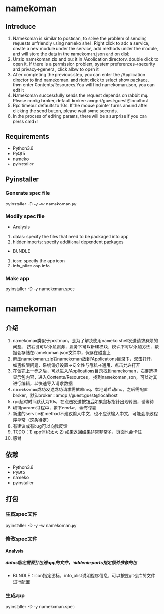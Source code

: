 # namekoman
## Introduce
1. Namekoman is similar to postman, to solve the problem of sending requests unfriendly using nameko shell.
Right click to add a service, create a new module under the service, add methods under the module,
and will store the data in the namekoman.json and on disk
2. Unzip namekoman.zip and put it in /Application directory, double click to open it. If there is a permission
problem, system preferences->security and privacy->general, click allow to open it
3. After completing the previous step, you can enter the /Application director to find namekoman, and right click
to select show package, then enter Contents/Resources.You will find namekoman.json, you can edit it
4. Namekoman successfully sends the request depends on rabbit mq. Please config broker, default broker: amqp://guest:guest@localhost
5. Rpc timeout defaults to 10s. If the mouse pointer turns around after clicking the send button, please wait some seconds.
6. In the process of editing params, there will be a surprise if you can press cmd+r

## Requirements
- Python3.6
- PyQt5
- nameko
- pyinstaller

## Pyinstaller
### Generate spec file
pyinstaller -D -y -w namekoman.py
### Modify spec file
- Analysis
1. datas: specify the files that need to be packaged into app
2. hiddenimports: specify additional dependent packages

- BUNDLE
1. icon: specify the app icon
2. info_plist: app info

### Make app
pyinstaller -D -y namekoman.spec


# namekoman
## 介绍
1. namekoman类似于postman，是为了解决使用nameko shell发送请求麻烦的问题。
按右键可以添加服务，服务下可以新建模块，模块下可以添加方法，数据会存储在namekoman.json文件中，保存在磁盘上
2. 解压namekoman.zip将namekoman放到/Applications目录下，双击打开，如遇权限问题，系统偏好设置->安全性与隐私->通用，点击允许打开
3. 在做完上一步之后，可以进入/Applications目录找到namekoman，右键选择显示包内容，进入Contents/Resources，
找到namekoman.json，可以对其进行编辑，以快速导入请求数据
4. namekoman成功发送成功请求需依赖mq，本地请启动mq，之后需配置broker，默认broker：amqp://guest:guest@localhost
5. rpc超时时间默认为10s，在点击发送按钮后如果鼠标指针出现转圈，请等待
6. 编辑params过程中，按下cmd+r，会有惊喜
7. 新建的service和method不建议输入中文，也不应该输入中文，可能会导致程序异常（这条待定）
8. 有建议或有bug可以向我反馈
9. TODO：1) app体积太大 2) 如果返回结果非常非常多，页面也会卡住
10. 感谢
## 依赖
- Python3.6
- PyQt5
- nameko
- pyinstaller

## 打包
### 生成spec文件
pyinstaller -D -y -w namekoman.py

### 修改spec文件

#### Analysis
##### datas指定需要打包进app的文件，hiddenimports指定额外依赖的包
- BUNDLE：icon指定图标，info_plist说明程序信息，可以按照git仓库的文件进行配置
### 生成app
pyinstaller -D -y namekoman.spec


